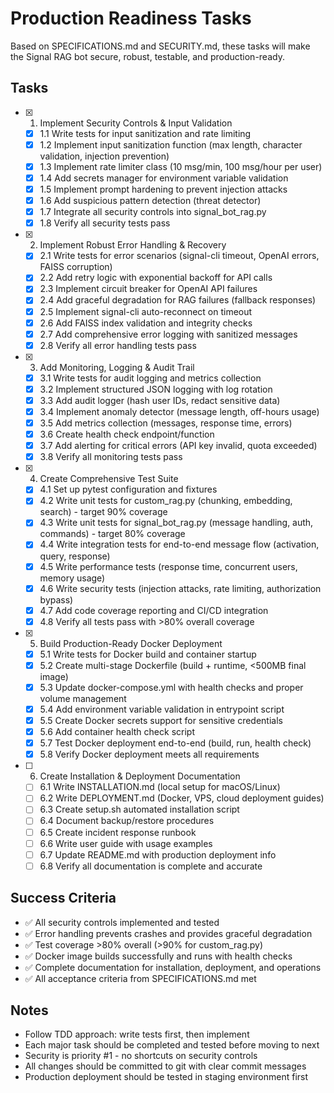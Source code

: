 # Production Readiness Tasks

Based on SPECIFICATIONS.md and SECURITY.md, these tasks will make the Signal RAG bot secure, robust, testable, and production-ready.

## Tasks

- [x] 1. Implement Security Controls & Input Validation
  - [x] 1.1 Write tests for input sanitization and rate limiting
  - [x] 1.2 Implement input sanitization function (max length, character validation, injection prevention)
  - [x] 1.3 Implement rate limiter class (10 msg/min, 100 msg/hour per user)
  - [x] 1.4 Add secrets manager for environment variable validation
  - [x] 1.5 Implement prompt hardening to prevent injection attacks
  - [x] 1.6 Add suspicious pattern detection (threat detector)
  - [x] 1.7 Integrate all security controls into signal_bot_rag.py
  - [x] 1.8 Verify all security tests pass

- [x] 2. Implement Robust Error Handling & Recovery
  - [x] 2.1 Write tests for error scenarios (signal-cli timeout, OpenAI errors, FAISS corruption)
  - [x] 2.2 Add retry logic with exponential backoff for API calls
  - [x] 2.3 Implement circuit breaker for OpenAI API failures
  - [x] 2.4 Add graceful degradation for RAG failures (fallback responses)
  - [x] 2.5 Implement signal-cli auto-reconnect on timeout
  - [x] 2.6 Add FAISS index validation and integrity checks
  - [x] 2.7 Add comprehensive error logging with sanitized messages
  - [x] 2.8 Verify all error handling tests pass

- [x] 3. Add Monitoring, Logging & Audit Trail
  - [x] 3.1 Write tests for audit logging and metrics collection
  - [x] 3.2 Implement structured JSON logging with log rotation
  - [x] 3.3 Add audit logger (hash user IDs, redact sensitive data)
  - [x] 3.4 Implement anomaly detector (message length, off-hours usage)
  - [x] 3.5 Add metrics collection (messages, response time, errors)
  - [x] 3.6 Create health check endpoint/function
  - [x] 3.7 Add alerting for critical errors (API key invalid, quota exceeded)
  - [x] 3.8 Verify all monitoring tests pass

- [x] 4. Create Comprehensive Test Suite
  - [x] 4.1 Set up pytest configuration and fixtures
  - [x] 4.2 Write unit tests for custom_rag.py (chunking, embedding, search) - target 90% coverage
  - [x] 4.3 Write unit tests for signal_bot_rag.py (message handling, auth, commands) - target 80% coverage
  - [x] 4.4 Write integration tests for end-to-end message flow (activation, query, response)
  - [x] 4.5 Write performance tests (response time, concurrent users, memory usage)
  - [x] 4.6 Write security tests (injection attacks, rate limiting, authorization bypass)
  - [x] 4.7 Add code coverage reporting and CI/CD integration
  - [x] 4.8 Verify all tests pass with >80% overall coverage

- [x] 5. Build Production-Ready Docker Deployment
  - [x] 5.1 Write tests for Docker build and container startup
  - [x] 5.2 Create multi-stage Dockerfile (build + runtime, <500MB final image)
  - [x] 5.3 Update docker-compose.yml with health checks and proper volume management
  - [x] 5.4 Add environment variable validation in entrypoint script
  - [x] 5.5 Create Docker secrets support for sensitive credentials
  - [x] 5.6 Add container health check script
  - [x] 5.7 Test Docker deployment end-to-end (build, run, health check)
  - [x] 5.8 Verify Docker deployment meets all requirements

- [ ] 6. Create Installation & Deployment Documentation
  - [ ] 6.1 Write INSTALLATION.md (local setup for macOS/Linux)
  - [ ] 6.2 Write DEPLOYMENT.md (Docker, VPS, cloud deployment guides)
  - [ ] 6.3 Create setup.sh automated installation script
  - [ ] 6.4 Document backup/restore procedures
  - [ ] 6.5 Create incident response runbook
  - [ ] 6.6 Write user guide with usage examples
  - [ ] 6.7 Update README.md with production deployment info
  - [ ] 6.8 Verify all documentation is complete and accurate

## Success Criteria

- ✅ All security controls implemented and tested
- ✅ Error handling prevents crashes and provides graceful degradation
- ✅ Test coverage >80% overall (>90% for custom_rag.py)
- ✅ Docker image builds successfully and runs with health checks
- ✅ Complete documentation for installation, deployment, and operations
- ✅ All acceptance criteria from SPECIFICATIONS.md met

## Notes

- Follow TDD approach: write tests first, then implement
- Each major task should be completed and tested before moving to next
- Security is priority #1 - no shortcuts on security controls
- All changes should be committed to git with clear commit messages
- Production deployment should be tested in staging environment first
